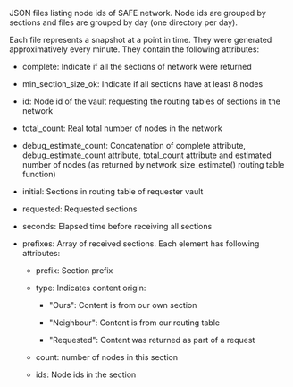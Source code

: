 JSON files listing node ids of SAFE network. Node ids are grouped by sections and files are grouped by day (one directory per day).

Each file represents a snapshot at a point in time. They were generated approximatively every minute. They contain the following attributes:

- complete: Indicate if all the sections of network were returned

- min_section_size_ok: Indicate if all sections have at least 8 nodes

- id: Node id of the vault requesting the routing tables of sections in the network

- total_count: Real total number of nodes in the network

- debug_estimate_count: Concatenation of complete attribute, debug_estimate_count attribute, total_count attribute and estimated number of nodes (as returned by network_size_estimate() routing table function)

- initial: Sections in routing table of requester vault

- requested: Requested sections

- seconds: Elapsed time before receiving all sections

- prefixes: Array of received sections. Each element has following attributes:

    - prefix: Section prefix

    - type: Indicates content origin:
    
        - "Ours": Content is from our own section
        
        - "Neighbour": Content is from our routing table

        - "Requested": Content was returned as part of a request

    - count: number of nodes in this section

    - ids: Node ids in the section